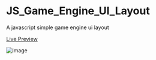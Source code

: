 # JS_Game_Engine_UI_Layout
A javascript simple game engine ui layout

[Live Preview](https://mainman002.github.io/JS_Game_Engine_UI_Layout/)

![image](https://user-images.githubusercontent.com/11281480/202241588-b0eb26a0-82b6-48af-a4f0-15b7d63b75ff.png)
